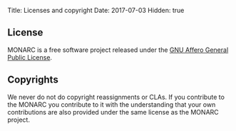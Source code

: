 Title: Licenses and copyright
Date: 2017-07-03
Hidden: true

## License

MONARC is a free software project released under the
[GNU Affero General Public License](https://www.gnu.org/licenses/agpl-3.0.html).

## Copyrights

We never do not do copyright reassignments or CLAs. If you contribute to the
MONARC you contribute to it with the understanding that your own contributions
are also provided under the same license as the MONARC project.
